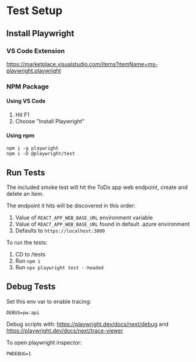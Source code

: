 # Test Setup

## Install Playwright 

### VS Code Extension

https://marketplace.visualstudio.com/items?itemName=ms-playwright.playwright

### NPM Package

#### Using VS Code
1. Hit F1
1. Choose "Install Playwright"

#### Using npm

```
npm i -g playwright
npm i -D @playwright/test
```

## Run Tests

The included smoke test will hit the ToDo app web endpoint, create and delete an item.

The endpoint it hits will be discovered in this order:

1. Value of `REACT_APP_WEB_BASE_URL` environment variable
1. Value of `REACT_APP_WEB_BASE_URL` found in default .azure environment
1. Defaults to `https://localhost:3000`


To run the tests:

1. CD to /tests
1. Run `npm i`
1. Run `npx playwright test --headed`

## Debug Tests

Set this env var to enable tracing:

```
DEBUG=pw:api
```

Debug scripts with: https://playwright.dev/docs/next/debug and https://playwright.dev/docs/next/trace-viewer


To open playwright inspector:

```
PWDEBUG=1
```